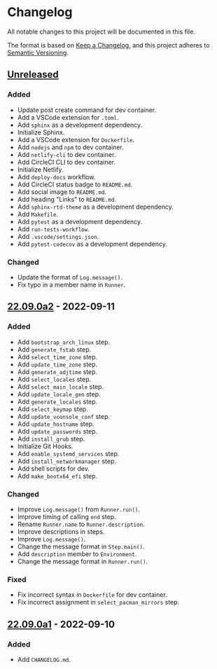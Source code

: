 # Changelog
All notable changes to this project will be documented in this file.

The format is based on [Keep a Changelog](https://keepachangelog.com/en/1.0.0/),
and this project adheres to [Semantic Versioning](https://semver.org/spec/v2.0.0.html).

## [Unreleased]
### Added
- Update post create command for dev container.
- Add a VSCode extension for `.toml`.
- Add `sphinx` as a development dependency.
- Initialize Sphinx.
- Add a VSCode extension for `Dockerfile`.
- Add `nodejs` and `npm` to dev container.
- Add `netlify-cli` to dev container.
- Add CircleCI CLI to dev container.
- Initialize Netlify.
- Add `deploy-docs` workflow.
- Add CircleCI status badge to `README.md`.
- Add social image to `README.md`.
- Add heading "Links" to `README.md`.
- Add `sphinx-rtd-theme` as a development dependency.
- Add `Makefile`.
- Add `pytest` as a development dependency.
- Add `run-tests-workflow`.
- Add `.vscode/settings.json`.
- Add `pytest-codecov` as a development dependency.

### Changed
- Update the format of `Log.message()`.
- Fix typo in a member name in `Runner`.

## [22.09.0a2] - 2022-09-11
### Added
- Add `bootstrap_arch_linux` step.
- Add `generate_fstab` step.
- Add `select_time_zone` step.
- Add `update_time_zone` step.
- Add `generate_adjtime` step.
- Add `select_locales` step.
- Add `select_main_locale` step.
- Add `update_locale_gen` step.
- Add `generate_locales` step.
- Add `select_keymap` step.
- Add `update_vconsole_conf` step.
- Add `update_hostname` step.
- Add `update_passwords` step.
- Add `install_grub` step.
- Initialize Git Hooks.
- Add `enable_systemd_services` step.
- Add `install_networkmanager` step.
- Add shell scripts for dev.
- Add `make_bootx64_efi` step.

### Changed
- Improve `Log.message()` from `Runner.run()`.
- Improve timing of calling `end` step.
- Rename `Runner.name` to `Runner.description`.
- Improve descriptions in steps.
- Improve `Log.message()`.
- Change the message format in `Step.main()`.
- Add `description` member to `Environment`.
- Change the message format in `Runner.run()`.

### Fixed
- Fix incorrect syntax in `Dockerfile` for dev container.
- Fix incorrect assignment in `select_pacman_mirrors` step.

## [22.09.0a1] - 2022-09-10
### Added
- Add `CHANGELOG.md`.

[Unreleased]: https://github.com/sakkke/muos/compare/v22.09.0a2...HEAD
[22.09.0a2]: https://github.com/sakkke/muos/compare/v22.09.0a1...v22.09.0a2
[22.09.0a1]: https://github.com/sakkke/muos/releases/tag/v22.09.0a1
